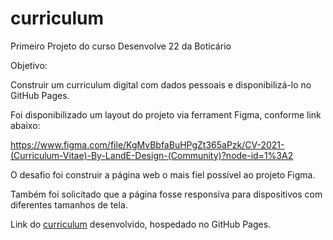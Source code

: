# curriculum

Primeiro Projeto do curso Desenvolve 22 da Boticário

Objetivo:

Construir um curriculum digital com dados pessoais e disponibilizá-lo
no GitHub Pages.

Foi disponibilizado um layout do projeto via ferrament Figma,
conforme link abaixo:

https://www.figma.com/file/KgMvBbfaBuHPgZt365aPzk/CV-2021-(Curriculum-Vitae)-By-LandE-Design-(Community)?node-id=1%3A2

O desafio foi construir a página web o mais fiel possível ao
projeto Figma.

Também foi solicitado que a página fosse responsiva para
dispositivos com diferentes tamanhos de tela.

Link do [curriculum](https://fejm64.github.io/curriculum/) desenvolvido, hospedado no GitHub Pages.



